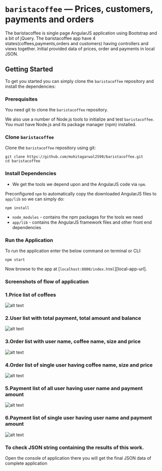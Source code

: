 # `baristacoffee` — Prices, customers, payments and orders

The baristacoffee is single page AngularJS application using Bootstrap and a bit of jQuery.
The baristacoffee app have 4 states(coffees,payments,orders and customers) having controllers and views together.
Initial provided data of prices, order and payments in local JSON.

## Getting Started

To get you started you can simply clone the `baristacoffee` repository and install the dependencies:

### Prerequisites

You need git to clone the `baristacoffee` repository.

We also use a number of Node.js tools to initialize and test `baristacoffee`. You must have Node.js
and its package manager (npm) installed.

### Clone `baristacoffee`

Clone the `baristacoffee` repository using git:

```
git clone https://github.com/mohitagarwal2599/baristacoffee.git
cd baristacoffee
```

### Install Dependencies

* We get the tools we depend upon and the AngularJS code via `npm`.

Preconfigured `npm` to automatically copy the downloaded AngularJS files to `app/lib` so we
can simply do:

```
npm install
```

* `node_modules` - contains the npm packages for the tools we need
* `app/lib` - contains the AngularJS framework files and other front end dependencies


### Run the Application

To run the application enter the below command on terminal or CLI:

```
npm start
```

Now browse to the app at [`localhost:8000/index.html`][local-app-url].


### Screenshots of flow of application

### 1.Price list of coffees
![alt text](https://github.com/mohitagarwal2599/baristacoffee/blob/main/app/img/bc-prices.png?raw=true)


### 2.User list with total payment, total amount and balance
![alt text](https://github.com/mohitagarwal2599/baristacoffee/blob/main/app/img/bc-users.png?raw=true)


### 3.Order list with user name, coffee name, size and price
![alt text](https://github.com/mohitagarwal2599/baristacoffee/blob/main/app/img/bc-all-orders.png?raw=true)


### 4.Order list of single user having coffee name, size and price
![alt text](https://github.com/mohitagarwal2599/baristacoffee/blob/main/app/img/bc-single-customer-order.png?raw=true)


### 5.Payment list of all user having user name and payment amount
![alt text](https://github.com/mohitagarwal2599/baristacoffee/blob/main/app/img/bc-all-payments.png?raw=true)


### 6.Payment list of single user having user name and payment amount
![alt text](https://github.com/mohitagarwal2599/baristacoffee/blob/main/app/img/bc-single-user-payents.png?raw=true)


### To check JSON string containing the results of this work.

Open the console of application there you will get the final JSON data of complete application
